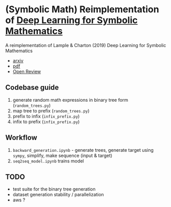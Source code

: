 # (Symbolic Math) Reimplementation of [Deep Learning for Symbolic Mathematics](https://arxiv.org/abs/1912.01412)

A reimplementation of Lample & Charton (2019) Deep Learning for Symbolic Mathematics
- [arxiv](https://arxiv.org/abs/1912.01412)
- [pdf](https://arxiv.org/pdf/1912.01412)
- [Open Review](https://openreview.net/forum?id=S1eZYeHFDS)

## Codebase guide

1. generate random math expressions in binary tree form (`random_trees.py`)
2. map tree to prefix (`random_trees.py`)
3. prefix to infix (`infix_prefix.py`)
4. infix to prefix (`infix_prefix.py`)

## Workflow

1. `backward_generation.ipynb` - generate trees, generate target using `sympy`, simplify, make sequence (input & target)
2. `seq2seq_model.ipynb` trains model

## TODO

- test suite for the binary tree generation
- dataset generation stability / parallelization
- aws ?
